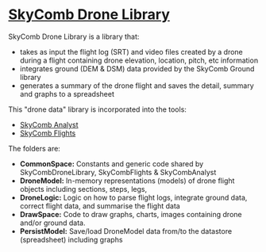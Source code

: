 # [SkyComb Drone Library](https://github.com/PhilipQuirke/SkyCombDroneLibrary/) 

SkyComb Drone Library is a library that:
- takes as input the flight log (SRT) and video files created by a drone during a flight containing drone elevation, location, pitch, etc information
- integrates ground (DEM & DSM) data provided by the SkyComb Ground library
- generates a summary of the drone flight and saves the detail, summary and graphs to a spreadsheet

This "drone data" library is incorporated into the tools:
- [SkyComb Analyst](https://github.com/PhilipQuirke/SkyCombAnalyst/) 
- [SkyComb Flights](https://github.com/PhilipQuirke/SkyCombFlights/)

The folders are:
- **CommonSpace:** Constants and generic code shared by SkyCombDroneLibrary, SkyCombFlights & SkyCombAnalyst
- **DroneModel:** In-memory representations (models) of drone flight objects including sections, steps, legs,
- **DroneLogic:** Logic on how to parse flight logs, integrate ground data, correct flight data, and summarise the flight data    
- **DrawSpace:** Code to draw graphs, charts, images containing drone and/or ground data.
- **PersistModel:** Save/load DroneModel data from/to the datastore (spreadsheet) including graphs
